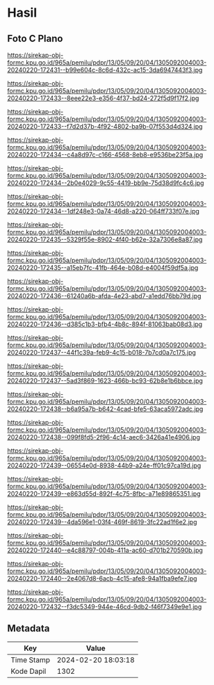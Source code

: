 # Hasil

## Foto C Plano

https://sirekap-obj-formc.kpu.go.id/965a/pemilu/pdpr/13/05/09/20/04/1305092004003-20240220-172431--b99e604c-8c6d-432c-ac15-3da6947443f3.jpg

https://sirekap-obj-formc.kpu.go.id/965a/pemilu/pdpr/13/05/09/20/04/1305092004003-20240220-172433--8eee22e3-e356-4f37-bd24-272f5d9f17f2.jpg

https://sirekap-obj-formc.kpu.go.id/965a/pemilu/pdpr/13/05/09/20/04/1305092004003-20240220-172433--f7d2d37b-4f92-4802-ba9b-07f553d4d324.jpg

https://sirekap-obj-formc.kpu.go.id/965a/pemilu/pdpr/13/05/09/20/04/1305092004003-20240220-172434--c4a8d97c-c166-4568-8eb8-e9536be23f5a.jpg

https://sirekap-obj-formc.kpu.go.id/965a/pemilu/pdpr/13/05/09/20/04/1305092004003-20240220-172434--2b0e4029-9c55-4419-bb9e-75d38d9fc4c6.jpg

https://sirekap-obj-formc.kpu.go.id/965a/pemilu/pdpr/13/05/09/20/04/1305092004003-20240220-172434--1df248e3-0a74-46d8-a220-064ff733f07e.jpg

https://sirekap-obj-formc.kpu.go.id/965a/pemilu/pdpr/13/05/09/20/04/1305092004003-20240220-172435--5329f55e-8902-4f40-b62e-32a7306e8a87.jpg

https://sirekap-obj-formc.kpu.go.id/965a/pemilu/pdpr/13/05/09/20/04/1305092004003-20240220-172435--a15eb7fc-41fb-464e-b08d-e4004f59df5a.jpg

https://sirekap-obj-formc.kpu.go.id/965a/pemilu/pdpr/13/05/09/20/04/1305092004003-20240220-172436--61240a6b-afda-4e23-abd7-a1edd76bb79d.jpg

https://sirekap-obj-formc.kpu.go.id/965a/pemilu/pdpr/13/05/09/20/04/1305092004003-20240220-172436--d385c1b3-bfb4-4b8c-894f-81063bab08d3.jpg

https://sirekap-obj-formc.kpu.go.id/965a/pemilu/pdpr/13/05/09/20/04/1305092004003-20240220-172437--44f1c39a-feb9-4c15-b018-7b7cd0a7c175.jpg

https://sirekap-obj-formc.kpu.go.id/965a/pemilu/pdpr/13/05/09/20/04/1305092004003-20240220-172437--5ad3f869-1623-466b-bc93-62b8e1b6bbce.jpg

https://sirekap-obj-formc.kpu.go.id/965a/pemilu/pdpr/13/05/09/20/04/1305092004003-20240220-172438--b6a95a7b-b642-4cad-bfe5-63aca5972adc.jpg

https://sirekap-obj-formc.kpu.go.id/965a/pemilu/pdpr/13/05/09/20/04/1305092004003-20240220-172438--099f8fd5-2f96-4c14-aec6-3426a41e4906.jpg

https://sirekap-obj-formc.kpu.go.id/965a/pemilu/pdpr/13/05/09/20/04/1305092004003-20240220-172439--06554e0d-8938-44b9-a24e-ff01c97ca19d.jpg

https://sirekap-obj-formc.kpu.go.id/965a/pemilu/pdpr/13/05/09/20/04/1305092004003-20240220-172439--e863d55d-892f-4c75-8fbc-a71e89865351.jpg

https://sirekap-obj-formc.kpu.go.id/965a/pemilu/pdpr/13/05/09/20/04/1305092004003-20240220-172439--4da596e1-03f4-469f-8619-3fc22ad1f6e2.jpg

https://sirekap-obj-formc.kpu.go.id/965a/pemilu/pdpr/13/05/09/20/04/1305092004003-20240220-172440--e4c88797-004b-411a-ac60-d701b270590b.jpg

https://sirekap-obj-formc.kpu.go.id/965a/pemilu/pdpr/13/05/09/20/04/1305092004003-20240220-172440--2e4067d8-6acb-4c15-afe8-94a1fba9efe7.jpg

https://sirekap-obj-formc.kpu.go.id/965a/pemilu/pdpr/13/05/09/20/04/1305092004003-20240220-172432--f3dc5349-944e-46cd-9db2-f46f7349e9e1.jpg


## Metadata

| Key        | Value               |
| ---------- | ------------------- |
| Time Stamp | 2024-02-20 18:03:18 |
| Kode Dapil | 1302                |



